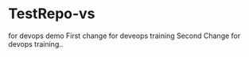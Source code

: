 # TestRepo-vs
for devops demo
First change for deveops training
Second Change for devops training..

